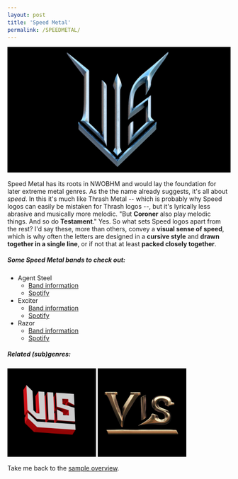 ```yaml
---
layout: post
title: 'Speed Metal'
permalink: /SPEEDMETAL/
---
```



![Speed Metal](..\assets\img\projects\proj-8\speed.png)

Speed Metal has its roots in NWOBHM and would lay the foundation for later extreme metal genres. As the the name already suggests, it's all about *speed*. In this it's much like Thrash Metal -- which is probably why Speed logos can easily be mistaken for Thrash logos --, but it's lyrically less abrasive and musically more melodic. "But **Coroner** also play melodic things. And so do **Testament**." Yes. So what sets Speed logos apart from the rest? I'd say these, more than others, convey a **visual sense of speed**, which is why often the letters are designed in a **cursive style** and **drawn together in a single line**, or if not that at least **packed closely together**.


##### Some Speed Metal bands to check out:

<ul>
<li>Agent Steel
<ul>
<li><a href="https://www.metal-archives.com/bands/Agent_Steel/529" target="_blank" rel="noopener"><span>Band information</span></a></li>
<li><a href="https://open.spotify.com/track/7vhN8nkLJKIlQIfhp6gkuE?si=107cca2baa76465c" target="_blank" rel="noopener"><span>Spotify</span></a></li>
</ul>
</li>

<li>Exciter
<ul>
<li><a href="https://www.metal-archives.com/bands/Exciter/1103" target="_blank" rel="noopener"><span>Band information</span></a></li>
<li><a href="https://open.spotify.com/track/2HcMXZJ8TR0CFiePEqhHLW?si=c251205f845c48a6" target="_blank" rel="noopener"><span>Spotify</span></a></li>
</ul>
</li>

<li>Razor
<ul>
<li><a href="https://www.metal-archives.com/bands/Razor/315" target="_blank" rel="noopener"><span>Band information</span></a></li>
<li><a href="https://open.spotify.com/track/2pP8Y75tN80adMKaYvEmre?si=9d28b5ad0b4e433d" target="_blank" rel="noopener"><span>Spotify</span></a></li>
</ul>
</li>
</ul>

##### Related (sub)genres:
[<img src="..\assets\img\projects\proj-9\nwobhm.jpg" alt="New Wave of British Heavy Metal" width=200 >](/NWOBHM/)
[<img src="..\assets\img\projects\proj-9\power.jpg" alt="Power Metal" width=200 >](/POWERMETAL/)

Take me back to the [sample overview](../projects/proj-8).